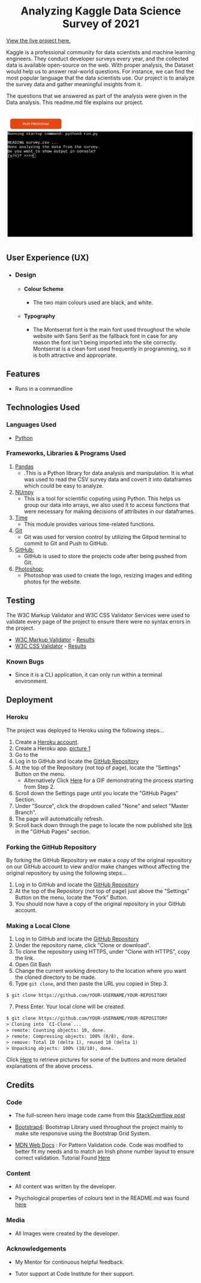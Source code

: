 <h1 align="center">Analyzing Kaggle Data Science Survey of 2021</h1>

[View the live project here.](https://dataanalysis2021.herokuapp.com/)

Kaggle is a professional community for data scientists and machine learning engineers. They conduct developer surveys every year, and the collected data is available open-source on the web. With proper analysis, the Dataset would help us to answer real-world questions. For instance, we can find the most popular language that the data scientists use. Our project is to analyze the survey data and gather meaningful insights from it.

The questions that we answered as part of the analysis were given in the Data analysis. This readme.md file explains our project.

<h2 align="center"><img src="pics/proj.png"></h2>

## User Experience (UX)

-   ### Design
    -   #### Colour Scheme
        -   The two main colours used are black, and white.
    -   #### Typography
        -   The Montserrat font is the main font used throughout the whole website with Sans Serif as the fallback font in case for any reason the font isn't being imported into the site correctly. Montserrat is a clean font used frequently in programming, so it is both attractive and appropriate.

        
## Features

-   Runs in a commandline


## Technologies Used

### Languages Used

-   [Python](https://en.wikipedia.org/wiki/HTML5)


### Frameworks, Libraries & Programs Used

1. [Pandas](https://pandas.pydata.org/)
    - .This is a Python library for data analysis and manipulation. It is what was used to read the CSV survey data and covert it into dataframes which could be easy to analyze.
2. [NUmpy](https://numpy.org/)
    - This is a tool for scientific coputing using Python. This helps us group our data into arrays, we also used it to access functions that were necessary for making decisions of attributes in our dataframes.
3. [Time](https://fonts.google.com/)
    - This module provides various time-related functions.
4. [Git](https://git-scm.com/)
    - Git was used for version control by utilizing the Gitpod terminal to commit to Git and Push to GitHub.
5. [GitHub:](https://github.com/)
    - GitHub is used to store the projects code after being pushed from Git.
6. [Photoshop:](https://www.adobe.com/ie/products/photoshop.html)
    - Photoshop was used to create the logo, resizing images and editing photos for the website.


## Testing

The W3C Markup Validator and W3C CSS Validator Services were used to validate every page of the project to ensure there were no syntax errors in the project.

-   [W3C Markup Validator](https://jigsaw.w3.org/css-validator/#validate_by_input) - [Results](https://github.com/)
-   [W3C CSS Validator](https://jigsaw.w3.org/css-validator/#validate_by_input) - [Results](https://github.com/)


### Known Bugs

- Since it is a CLI application, it can only run within a terminal environment.

## Deployment

### Heroku

The project was deployed to Heroku using the following steps...

1. Create a [Heroku account](https://signup.heroku.com/login).
2. Create a Heroku app.
[picture 1]('./pics/1.png')
3. Go to the 
1. Log in to GitHub and locate the [GitHub Repository](https://github.com/)
2. At the top of the Repository (not top of page), locate the "Settings" Button on the menu.
    - Alternatively Click [Here](https://raw.githubusercontent.com/) for a GIF demonstrating the process starting from Step 2.
3. Scroll down the Settings page until you locate the "GitHub Pages" Section.
4. Under "Source", click the dropdown called "None" and select "Master Branch".
5. The page will automatically refresh.
6. Scroll back down through the page to locate the now published site [link](https://github.com) in the "GitHub Pages" section.

### Forking the GitHub Repository

By forking the GitHub Repository we make a copy of the original repository on our GitHub account to view and/or make changes without affecting the original repository by using the following steps...

1. Log in to GitHub and locate the [GitHub Repository](https://github.com/)
2. At the top of the Repository (not top of page) just above the "Settings" Button on the menu, locate the "Fork" Button.
3. You should now have a copy of the original repository in your GitHub account.

### Making a Local Clone

1. Log in to GitHub and locate the [GitHub Repository](https://github.com/)
2. Under the repository name, click "Clone or download".
3. To clone the repository using HTTPS, under "Clone with HTTPS", copy the link.
4. Open Git Bash
5. Change the current working directory to the location where you want the cloned directory to be made.
6. Type `git clone`, and then paste the URL you copied in Step 3.

```
$ git clone https://github.com/YOUR-USERNAME/YOUR-REPOSITORY
```

7. Press Enter. Your local clone will be created.

```
$ git clone https://github.com/YOUR-USERNAME/YOUR-REPOSITORY
> Cloning into `CI-Clone`...
> remote: Counting objects: 10, done.
> remote: Compressing objects: 100% (8/8), done.
> remove: Total 10 (delta 1), reused 10 (delta 1)
> Unpacking objects: 100% (10/10), done.
```

Click [Here](https://help.github.com/en/github/creating-cloning-and-archiving-repositories/cloning-a-repository#cloning-a-repository-to-github-desktop) to retrieve pictures for some of the buttons and more detailed explanations of the above process.

## Credits

### Code

-   The full-screen hero image code came from this [StackOverflow post](https://stackoverflow.com)

-   [Bootstrap4](https://getbootstrap.com/docs/4.4/getting-started/introduction/): Bootstrap Library used throughout the project mainly to make site responsive using the Bootstrap Grid System.

-   [MDN Web Docs](https://developer.mozilla.org/) : For Pattern Validation code. Code was modified to better fit my needs and to match an Irish phone number layout to ensure correct validation. Tutorial Found [Here](https://developer.mozilla.org/en-US/docs/Web/HTML/Element/input/tel#Pattern_validation)

### Content

-   All content was written by the developer.

-   Psychological properties of colours text in the README.md was found [here](http://www.colour-affects.co.uk/psychological-properties-of-colours)

### Media

-   All Images were created by the developer.

### Acknowledgements

-   My Mentor for continuous helpful feedback.

-   Tutor support at Code Institute for their support.